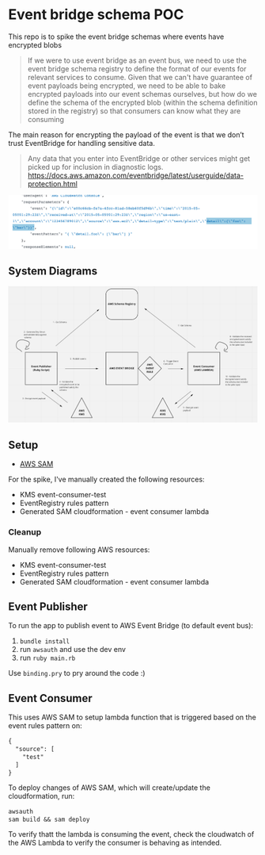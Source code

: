 # Event bridge schema POC

This repo is to spike the event bridge schemas where events have encrypted blobs

> If we were to use event bridge as an event bus, we need to use the event bridge schema registry to define the format of our events for relevant services to consume. Given that we can't have guarantee of event payloads being encrypted, we need to be able to bake encrypted payloads into our event schemas ourselves, but how do we define the schema of the encrypted blob (within the schema definition stored in the registry) so that consumers can know what they are consuming

The main reason for encrypting the payload of the event is that we don’t trust EventBridge for handling sensitive data.

> Any data that you enter into EventBridge or other services might get picked up for inclusion in diagnostic logs.
> https://docs.aws.amazon.com/eventbridge/latest/userguide/data-protection.html

![aws-cloudtrail-screenshot](./docs/aws-cloudwatch-trails-payload.png)

## System Diagrams

![system-diagram](./docs/event-bridge-with-credentials-architecture.png)

## Setup

* [AWS SAM](https://docs.aws.amazon.com/serverless-application-model/latest/developerguide/serverless-sam-cli-install.html)

For the spike, I've manually created the following resources:
* KMS event-consumer-test
* EventRegistry rules pattern
* Generated SAM cloudformation - event consumer lambda

### Cleanup

Manually remove following AWS resources:
* KMS event-consumer-test
* EventRegistry rules pattern
* Generated SAM cloudformation - event consumer lambda


## Event Publisher

To run the app to publish event to AWS Event Bridge (to default event bus):
1. `bundle install`
2. run `awsauth` and use the dev env
3. run `ruby main.rb`

Use `binding.pry` to pry around the code :)

## Event Consumer

This uses AWS SAM to setup lambda function that is triggered based on the event rules pattern on:
```
{
  "source": [
    "test"
  ]
}
```

To deploy changes of AWS SAM, which will create/update the cloudformation, run:
```
awsauth
sam build && sam deploy
```

To verify thatt the lambda is consuming the event, check the cloudwatch of the AWS Lambda to verify the consumer is behaving as intended.
